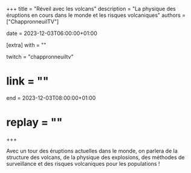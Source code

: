 +++
title = "Réveil avec les volcans"
description = "La physique des éruptions en cours dans le monde et les risques volcaniques"
authors = ["ChappronneuilTV"]

date = 2023-12-03T06:00:00+01:00

[extra]
with = ""

twitch = "chappronneuiltv"
# link = ""

end = 2023-12-03T08:00:00+01:00

# replay = ""
+++

Avec un tour des éruptions actuelles dans le monde, on parlera de la structure des volcans, de la physique des
explosions, des méthodes de surveillance et des risques volcaniques pour les populations !
